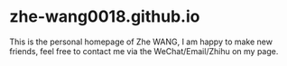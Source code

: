 # zhe-wang0018.github.io
This is the personal homepage of Zhe WANG, I am happy to make new friends, feel free to contact me via the WeChat/Email/Zhihu on my page.
